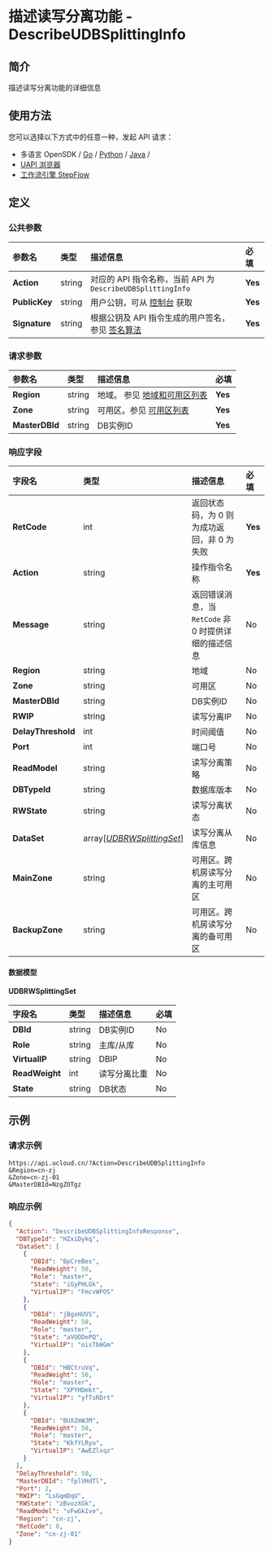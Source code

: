 # 描述读写分离功能 - DescribeUDBSplittingInfo

## 简介

描述读写分离功能的详细信息






## 使用方法

您可以选择以下方式中的任意一种，发起 API 请求：
- 多语言 OpenSDK / [Go](https://github.com/ucloud/ucloud-sdk-go) / [Python](https://github.com/ucloud/ucloud-sdk-python3) / [Java](https://github.com/ucloud/ucloud-sdk-java) /
- [UAPI 浏览器](https://console.ucloud.cn/uapi/detail?id=DescribeUDBSplittingInfo)
- [工作流引擎 StepFlow](https://console.ucloud.cn/stepflow/manage/)


## 定义

### 公共参数

| 参数名 | 类型 | 描述信息 | 必填 |
|:---|:---|:---|:---|
| **Action**     | string  | 对应的 API 指令名称，当前 API 为 `DescribeUDBSplittingInfo`                        | **Yes** |
| **PublicKey**  | string  | 用户公钥，可从 [控制台](https://console.ucloud.cn/uapi/apikey) 获取                                             | **Yes** |
| **Signature**  | string  | 根据公钥及 API 指令生成的用户签名，参见 [签名算法](api/summary/signature.md)  | **Yes** |

### 请求参数

| 参数名 | 类型 | 描述信息 | 必填 |
|:---|:---|:---|:---|
| **Region** | string | 地域。 参见 [地域和可用区列表](api/summary/regionlist) |**Yes**|
| **Zone** | string | 可用区。参见 [可用区列表](api/summary/regionlist) |**Yes**|
| **MasterDBId** | string | DB实例ID |**Yes**|

### 响应字段

| 字段名 | 类型 | 描述信息 | 必填 |
|:---|:---|:---|:---|
| **RetCode** | int | 返回状态码，为 0 则为成功返回，非 0 为失败 |**Yes**|
| **Action** | string | 操作指令名称 |**Yes**|
| **Message** | string | 返回错误消息，当 `RetCode` 非 0 时提供详细的描述信息 |No|
| **Region** | string | 地域 |No|
| **Zone** | string | 可用区 |No|
| **MasterDBId** | string | DB实例ID |No|
| **RWIP** | string | 读写分离IP |No|
| **DelayThreshold** | int | 时间阈值 |No|
| **Port** | int | 端口号 |No|
| **ReadModel** | string | 读写分离策略 |No|
| **DBTypeId** | string | 数据库版本 |No|
| **RWState** | string | 读写分离状态 |No|
| **DataSet** | array[[*UDBRWSplittingSet*](#UDBRWSplittingSet)] | 读写分离从库信息 |No|
| **MainZone** | string | 可用区。跨机房读写分离的主可用区 |No|
| **BackupZone** | string | 可用区。跨机房读写分离的备可用区 |No|

#### 数据模型


#### UDBRWSplittingSet

| 字段名 | 类型 | 描述信息 | 必填 |
|:---|:---|:---|:---|
| **DBId** | string | DB实例ID |No|
| **Role** | string | 主库/从库 |No|
| **VirtualIP** | string | DBIP |No|
| **ReadWeight** | int | 读写分离比重 |No|
| **State** | string | DB状态 |No|

## 示例

### 请求示例
    
```
https://api.ucloud.cn/?Action=DescribeUDBSplittingInfo
&Region=cn-zj
&Zone=cn-zj-01
&MasterDBId=NzgZOTgz
```

### 响应示例
    
```json
{
  "Action": "DescribeUDBSplittingInfoResponse",
  "DBTypeId": "HZxiDykq",
  "DataSet": [
    {
      "DBId": "BpCreBes",
      "ReadWeight": 50,
      "Role": "master",
      "State": "iGyPHLGk",
      "VirtualIP": "FmcvWPOS"
    },
    {
      "DBId": "jBgxHUVS",
      "ReadWeight": 50,
      "Role": "master",
      "State": "aVUODePQ",
      "VirtualIP": "oisTbHGm"
    },
    {
      "DBId": "HBCtruVq",
      "ReadWeight": 50,
      "Role": "master",
      "State": "XPYHDmkt",
      "VirtualIP": "yfTsRDrt"
    },
    {
      "DBId": "BUXZmWJM",
      "ReadWeight": 50,
      "Role": "master",
      "State": "KkfYLRyo",
      "VirtualIP": "AwEZlxqz"
    }
  ],
  "DelayThreshold": 50,
  "MasterDBId": "fplVHdTl",
  "Port": 2,
  "RWIP": "LsGqmDqU",
  "RWState": "zBvozXGk",
  "ReadModel": "vFwGkIve",
  "Region": "cn-zj",
  "RetCode": 0,
  "Zone": "cn-zj-01"
}
```





